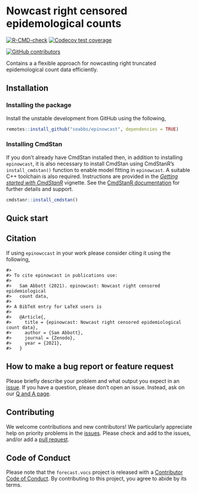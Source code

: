 
<!-- README.md is generated from README.Rmd. Please edit that file -->

# Nowcast right censored epidemological counts

[![R-CMD-check](https://github.com/seabbs/epinowcast/workflows/R-CMD-check/badge.svg)](https://github.com/seabbs/epinowcast/actions/workflows/R-CMD-check.yaml)
[![Codecov test
coverage](https://codecov.io/gh/seabbs/epinowcast/branch/main/graph/badge.svg)](https://app.codecov.io/gh/seabbs/epinowcast)

[![GitHub
contributors](https://img.shields.io/github/contributors/seabbs/epinowcast)](https://github.com/seabbs/epinowcast/graphs/contributors)

Contains a a flexible approach for nowcasting right truncated
epidemological count data efficiently.

## Installation

### Installing the package

Install the unstable development from GitHub using the following,

``` r
remotes::install_github("seabbs/epinowcast", dependencies = TRUE)
```

### Installing CmdStan

If you don’t already have CmdStan installed then, in addition to
installing `epinowcast`, it is also necessary to install CmdStan using
CmdStanR’s `install_cmdstan()` function to enable model fitting in
`epinowcast`. A suitable C++ toolchain is also required. Instructions
are provided in the [*Getting started with
CmdStanR*](https://mc-stan.org/cmdstanr/articles/cmdstanr.html)
vignette. See the [CmdStanR
documentation](https://mc-stan.org/cmdstanr/) for further details and
support.

``` r
cmdstanr::install_cmdstan()
```

## Quick start

## Citation

If using `epinowccast` in your work please consider citing it using the
following,

    #> 
    #> To cite epinowcast in publications use:
    #> 
    #>   Sam Abbott (2021). epinowcast: Nowcast right censored epidemiological
    #>   count data,
    #> 
    #> A BibTeX entry for LaTeX users is
    #> 
    #>   @Article{,
    #>     title = {epinowcast: Nowcast right censored epidemiological count data},
    #>     author = {Sam Abbott},
    #>     journal = {Zenodo},
    #>     year = {2021},
    #>   }

## How to make a bug report or feature request

Please briefly describe your problem and what output you expect in an
[issue](https://github.com/seabbs/epinowcast/issues). If you have a
question, please don’t open an issue. Instead, ask on our [Q and A
page](https://github.com/seabbs/epinowcast/discussions/categories/q-a).

## Contributing

We welcome contributions and new contributors\! We particularly
appreciate help on priority problems in the
[issues](https://github.com/seabbs/epinowcast/issues). Please check and
add to the issues, and/or add a [pull
request](https://github.com/seabbs/epinowcast/pulls).

## Code of Conduct

Please note that the `forecast.vocs` project is released with a
[Contributor Code of
Conduct](samabbott.co.uk/epinowcast/CODE_OF_CONDUCT.html). By
contributing to this project, you agree to abide by its terms.
